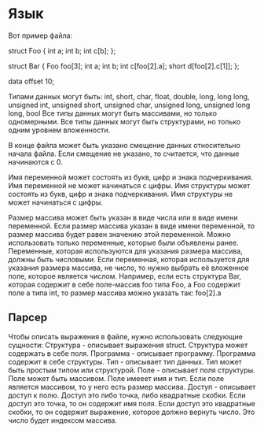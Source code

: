 # Язык

Вот пример файла:

struct Foo
{
    int a;
    int b;
    int c[b];
};

struct Bar
{
    Foo foo[3];
    int a;
    int b;
    int c[foo[2].a];
    short d[foo[2].c[1]];
};

data offset 10;

Типами данных могут быть: int, short, char, float, double, long, long long, unsigned int, unsigned short, unsigned char, unsigned long, unsigned long long, bool
Все типы данных могут быть массивами, но только одномерными.
Все типы данных могут быть структурами, но только одним уровнем вложенности.

В конце файла может быть указано смещение данных относительно начала файла. Если смещение не указано, то считается, что данные начинаются с 0.

Имя переменной может состоять из букв, цифр и знака подчеркивания. Имя переменной не может начинаться с цифры.
Имя структуры может состоять из букв, цифр и знака подчеркивания. Имя структуры не может начинаться с цифры.

Размер массива может быть указан в виде числа или в виде имени переменной. Если размер массива указан в виде имени переменной, то размер массива будет равен значению этой переменной. Можно использовать только переменные, которые были объявлены ранее. Переменные, которая используются для указания размера массива, должны быть числовыми. 
Если переменная, которая используется для указания размера массива, не число, то нужно выбрать её вложенное поле, которое является числом. Например, если есть структура Bar, которая содержит в себе поле-массив foo типа Foo, а Foo содержит поле a типа int, то размер массива можно указать так: foo[2].a

## Парсер

Чтобы описать выражения в файле, нужно использовать следующие сущности:
Структура - описывает выражения struct. Структура может содержать в себе поля. 
Программа - описывает программу. Программа содержит в себе структуры.
Тип - описывает тип данных. Тип может быть простым типом или структурой. 
Поле - описывает поля структуры. Поле может быть массивом. Поле имееет имя и тип. Если поле является массивом, то у него есть размер массива.
Доступ - описывает доступ к полю. Доступ это либо точка, либо квадратные скобки. Если доступ это точка, то он содержит имя поля. Если доступ это квадратные скобки, то он содержит выражение, которое должно вернуть число. Это число будет индексом массива.
